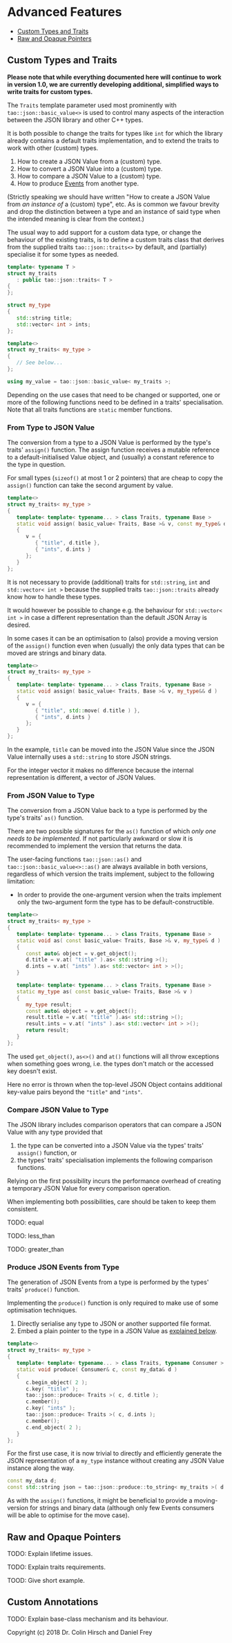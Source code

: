 # Advanced Features

* [Custom Types and Traits](#custom-types-and-traits)
* [Raw and Opaque Pointers](#raw-and-opaque-pointers)

## Custom Types and Traits

**Please note that while everything documented here will continue to work in version 1.0, we are currently developing additional, simplified ways to write traits for custom types.**

The `Traits` template parameter used most prominently with `tao::json::basic_value<>` is used to control many aspects of the interaction between the JSON library and other C++ types.

It is both possible to change the traits for types like `int` for which the library already contains a default traits implementation, and to extend the traits to work with other (custom) types.

1. How to create a JSON Value from a (custom) type.
2. How to convert a JSON Value into a (custom) type.
3. How to compare a JSON Value to a (custom) type.
4. How to produce [Events](Events-Interface.md) from another type.

(Strictly speaking we should have written "How to create a JSON Value from *an instance of* a (custom) type", etc.
As is common we favour brevity and drop the distinction between a type and an instance of said type when the intended meaning is clear from the context.)

The usual way to add support for a custom data type, or change the behaviour of the existing traits, is to define a custom traits class that derives from the supplied traits `tao::json::traits<>` by default, and (partially) specialise it for some types as needed.

```c++
template< typename T >
struct my_traits
   : public tao::json::traits< T >
{
};

struct my_type
{
   std::string title;
   std::vector< int > ints;
};

template<>
struct my_traits< my_type >
{
   // See below...
};

using my_value = tao::json::basic_value< my_traits >;
```

Depending on the use cases that need to be changed or supported, one or more of the following functions need to be defined in a traits' specialisation.
Note that all traits functions are `static` member functions.

### From Type to JSON Value

The conversion from a type to a JSON Value is performed by the type's traits' `assign()` function.
The assign function receives a mutable reference to a default-initialised Value object, and (usually) a constant reference to the type in question.

For small types (`sizeof()` at most 1 or 2 pointers) that are cheap to copy the `assign()` function can take the second argument by value.

```c++
template<>
struct my_traits< my_type >
{
   template< template< typename... > class Traits, typename Base >
   static void assign( basic_value< Traits, Base >& v, const my_type& d )
   {
      v = {
         { "title", d.title },
         { "ints", d.ints }
      };
   }
};
```

It is not necessary to provide (additional) traits for `std::string`, `int` and `std::vector< int >` because the supplied traits `tao::json::traits` already know how to handle these types.

It would however be possible to change e.g. the behaviour for `std::vector< int >` in case a different representation than the default JSON Array is desired.

In some cases it can be an optimisation to (also) provide a moving version of the `assign()` function even when (usually) the only data types that can be moved are strings and binary data.

```c++
template<>
struct my_traits< my_type >
{
   template< template< typename... > class Traits, typename Base >
   static void assign( basic_value< Traits, Base >& v, my_type&& d )
   {
      v = {
         { "title", std::move( d.title ) },
         { "ints", d.ints }
      };
   }
};
```

In the example, `title` can be moved into the JSON Value since the JSON Value internally uses a `std::string` to store JSON strings.

For the integer vector it makes no difference because the internal representation is different, a vector of JSON Values.

### From JSON Value to Type

The conversion from a JSON Value back to a type is performed by the type's traits' `as()` function.

There are two possible signatures for the `as()` function of which *only one needs to be implemented*.
If not particularly awkward or slow it is recommended to implement the version that returns the data.

The user-facing functions `tao::json::as()` and `tao::json::basic_value<>::as()` are always available in both versions, regardless of which version the traits implement, subject to the following limitation:

* In order to provide the one-argument version when the traits implement only the two-argument form the type has to be default-constructible.

```c++
template<>
struct my_traits< my_type >
{
   template< template< typename... > class Traits, typename Base >
   static void as( const basic_value< Traits, Base >& v, my_type& d )
   {
      const auto& object = v.get_object();
      d.title = v.at( "title" ).as< std::string >();
      d.ints = v.at( "ints" ).as< std::vector< int > >();
   }

   template< template< typename... > class Traits, typename Base >
   static my_type as( const basic_value< Traits, Base >& v )
   {
      my_type result;
      const auto& object = v.get_object();
      result.title = v.at( "title" ).as< std::string >();
      result.ints = v.at( "ints" ).as< std::vector< int > >();
      return result;
   }
};
```

The used `get_object()`, `as<>()` and `at()` functions will all throw exceptions when something goes wrong, i.e. the types don't match or the accessed key doesn't exist.

Here no error is thrown when the top-level JSON Object contains additional key-value pairs beyond the `"title"` and `"ints"`.

### Compare JSON Value to Type

The JSON library includes comparison operators that can compare a JSON Value with any type provided that

1. the type can be converted into a JSON Value via the types' traits' `assign()` function, or
2. the types' traits' specialisation implements the following comparison functions.

Relying on the first possibility incurs the performance overhead of creating a temporary JSON Value for every comparison operation.

When implementing both possibilities, care should be taken to keep them consistent.

TODO: equal

TODO: less_than

TODO: greater_than

### Produce JSON Events from Type

The generation of JSON Events from a type is performed by the types' traits' `produce()` function.

Implementing the `produce()` function is only required to make use of some optimisation techniques.

1. Directly serialise any type to JSON or another supported file format.
2. Embed a plain pointer to the type in a JSON Value as [explained below](#raw-and-opaque-pointers).

```c++
template<>
struct my_traits< my_type >
{
   template< template< typename... > class Traits, typename Consumer >
   static void produce( Consumer& c, const my_data& d )
   {
      c.begin_object( 2 );
      c.key( "title" );
      tao::json::produce< Traits >( c, d.title );
      c.member();
      c.key( "ints" );
      tao::json::produce< Traits >( c, d.ints );
      c.member();
      c.end_object( 2 );
   }
};
```

For the first use case, it is now trivial to directly and efficiently generate the JSON representation of a `my_type` instance without creating any JSON Value instance along the way.

```c++
const my_data d;
const std::string json = tao::json::produce::to_string< my_traits >( d );
```

As with the `assign()` functions, it might be beneficial to provide a moving-version for strings and binary data (although only few Events consumers will be able to optimise for the move case).

## Raw and Opaque Pointers

TODO: Explain lifetime issues.

TODO: Explain traits requirements.

TOOD: Give short example.

## Custom Annotations

TODO: Explain base-class mechanism and its behaviour.

Copyright (c) 2018 Dr. Colin Hirsch and Daniel Frey
